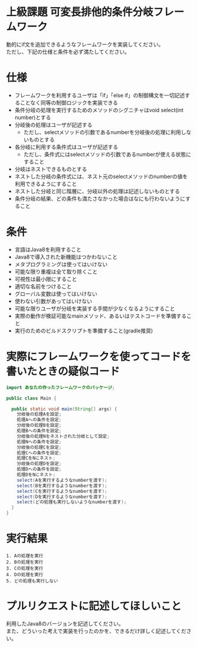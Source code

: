 # 上級課題 可変長排他的条件分岐フレームワーク
動的にif文を追加できるようなフレームワークを実装してください。  
ただし、下記の仕様と条件を必ず満たしてください。


# 仕様
* フレームワークを利用するユーザは「if」「else if」の制御構文を一切記述することなく同等の制御ロジックを実装できる
* 条件分岐の処理を実行するためのメソッドのシグニチャはvoid select(int number)とする
* 分岐後の処理はユーザが記述する
  * ただし、selectメソッドの引数であるnumberを分岐後の処理に利用しないものとする
* 各分岐に利用する条件式はユーザが記述する
  * ただし、条件式にはselectメソッドの引数であるnumberが使える状態にすること
* 分岐はネストできるものとする
* ネストした分岐の条件式には、ネスト元のselectメソッドのnumberの値を利用できるようにすること
* ネストした分岐と同じ階層に、分岐以外の処理は記述しないものとする
* 条件分岐の結果、どの条件も満たさなかった場合はなにも行わないようにすること


# 条件
* 言語はJava8を利用すること
* Java8で導入された新機能はつかわないこと
* メタプログラミングは使ってはいけない
* 可能な限り重複は全て取り除くこと
* 可視性は最小限にすること
* 適切な名前をつけること
* グローバル変数は使ってはいけない
* 使わない引数があってはいけない
* 可能な限りユーザが分岐を実装する手間が少なくなるようにすること
* 実際の動作が検証可能なmainメソッド、あるいはテストコードを準備すること
* 実行のためのビルドスクリプトを準備すること(gradle推奨)


# 実際にフレームワークを使ってコードを書いたときの疑似コード
```java
import あなたの作ったフレームワークのパッケージ;

public class Main {

  public static void main(String[] args) {
    分岐後の処理Aを設定;
    処理Aへの条件を設定;
    分岐後の処理Bを設定;
    処理Bへの条件を設定;
    分岐後の処理Nをネストされた分岐として設定;
    処理Nへの条件を設定;
    分岐後の処理Cを設定;
    処理Cへの条件を設定;
    処理CをNにネスト;
    分岐後の処理Dを設定;
    処理Dへの条件を設定;
    処理DをNにネスト;
    select(Aを実行するようなnumberを渡す);
    select(Bを実行するようなnumberを渡す);
    select(Cを実行するようなnumberを渡す);
    select(Dを実行するようなnumberを渡す);
    select(どの処理も実行しないようなnumberを渡す);
  }
}
```

# 実行結果
```
1. Aの処理を実行
2. Bの処理を実行
3. Cの処理を実行
4. Dの処理を実行
5. どの処理も実行しない
```

# プルリクエストに記述してほしいこと
利用したJava8のバージョンを記述してください。  
また、どういった考えで実装を行ったのかを、できるだけ詳しく記述してください。
